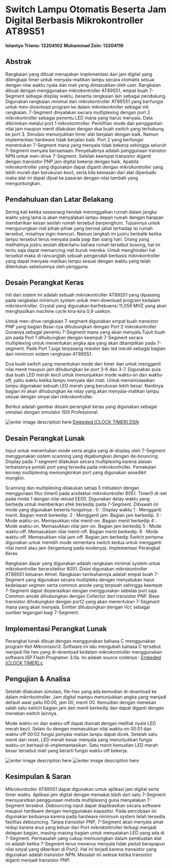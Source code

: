 Switch Lampu Otomatis Beserta Jam Digital Berbasis Mikrokontroller AT89S51
===================

**Istantyo Triono: 13204102**
**Muhammad Zein: 13204116**

Abstrak
---------
Rangkaian yang dibuat merupakan implementasi dari jam digital yang dilengkapi timer untuk menyala-matikan lampu secara otomatis sesuai dengan nilai waktu nyala dan mati yang dimasukkan oleh user. Rangkaian dibuat dengan menggunakan mikrokontroller AT89S51, empat buah 7-Segment sebagai display waktu, beserta rangkaian lain sebagai pendukung. Digunakan rangkaian minimal dari mikrokontroller AT89S51 yang berfungsi untuk men-download program ke dalam mikrokontroller sebagai inti rangkaian. 7-Segment dinyalakan secara multiplexing dengan port 2 mikrokontroller sebagai penentu LED mana yang harus menyala. Data dikirimkan melalui port 1 mikrokontroller. Pemilihan mode dan penggantian nilai jam maupun menit dilakukan dengan dua buah switch yang terhubung ke port 3. Simulasi menunjukkan timer alat berjalan dengan baik. Namun implementasi hardware tidak berjalan baik. Port 2 yang berfungsi menentukan 7-Segment mana yang menyala tidak bekerja sehingga seluruh 7-Segment menyala bersamaan. Penyebabnya adalah penggunaan transitor NPN untuk men-drive 7-Segment. Setelah keempat transistor diganti dengan transistor PNP jam digital bekerja dengan baik. Apabila mikrokontroller yang digunakan dapat diganti dengan mikrokontroller yang lebih murah dan berukuran kecil, serta bila kemasan dari alat diperbaiki maka alat ini dapat dijual ke pasaran dengan nilai tambah yang menguntungkan.



Pendahuluan dan Latar Belakang
-------------

Sering kali ketika seseorang hendak meninggalkan rumah dalam jangka waktu yang lama ia akan menyalakan lampu depan rumah dengan harapan memberikan kesan seolah rumah tersebut berpenghuni. Tujuannya untuk mengurungkan niat pihak-pihak yang berniat jahat terhadap isi rumah tersebut, misalnya ingin mencuri. Namun langkah ini justru berbalik ketika lampu tersebut terus menyala pada pagi dan siang hari. Orang yang melihatnya justru seolah diberitahu bahwa rumah tersebut kosong, hal ini tentu saja dapat memancing niat buruk mereka. Untuk menghindari hal tersebut maka di rancanglah sebuah pengendali berbasis mikrokontroller yang dapat menyala-matikan lampu sesuai dengan waktu yang telah ditentukan sebelumnya oleh pengguna.

Desain Perangkat Keras
----------------------------
Inti dari sistem ini adalah sebuah mikrokontroller AT89S51 yang dipasang pada rangkaian minimum system untuk men-download program kedalam mikrokontroller. Crystal yang digunakan berfrekuensi 11,059 MHZ yang akan menghasilkan machine cycle kira-kira 0,9 usekon.

Untuk men-drive rangkaian 7-segment digunakan empat buah transistor PNP yang bagian Base-nya dihubungkan dengan Port 2 mikrokontroller. Gunanya sebagai penentu 7-Segment mana yang akan menyala.Tujuh buah pin pada Port 1 dihubungkan dengan keempat 7-Segment secara multiplexing untuk menentukan angka apa yang akan ditampilkan pada 7-segment. Pada Port 1 juga terpasang resistor dan led merah sebagai bagian dari minimum sistem rangkaian AT89S51.

Dua buah switch yang menentukan mode dari timer dan untuk mengganti nilai menit maupun jam dihubungkan ke port 3-6 dan 3-7. Digunakan pula dua buah LED merah kecil untuk menunjukkan mode waktu-on dan waktu-off, yaitu waktu ketika lampu menyala dan mati. Untuk mensimulasikan lampu digunakan sebuah LED merah yang berukuran lebih besar. Nantinya bagian ini akan dihubungkan ke relay yang akan menyala-matikan lampu sesuai dengan sinyal dari mikrokontroller.

Berikut adalah gambar desain perangkat keras yang digunakan sebagai simulasi dengan simulator ISIS Professional.

![enter image description here](13204102-13204116-Simulasi%20Proteus.JPG)
[Embeded \[CLOCK TIMER\].DSN](Embeded%20%5BCLOCK%20TIMER%5D.DSN)

Desain Perangkat Lunak
---------------------------

Input untuk menentukan mode serta angka yang di-display oleh 7-Segment menggunakan sistem scanning yang digabungkan dengan de-bouncing. Display pada 7-segment dilakukan secara multiplexing karena alasan terbatasnya jumlah port yang tersedia pada mikrokontroller. Pemakaian konsep multiplexing memungkinkan port yang digunakan sesedikit mungkin.

Scanning dan multiplexing dilakukan setiap 5 milisekon dengan menggunaan fitur timer0 pada arsitektur mikrokontroller 8051. Timer0 di-set pada mode 1 dengan nilai reload EE00. 
Digunakan delay waktu yang berbeda untuk memberikan efek berkedip pada 7-Segment.
Dibawah ini mode yang digunakan beserta fungsinya :
0 : Display waktu
1 : Mengganti menit. Bagian menit berkedip.
2 : Mengganti jam. Bagian jam berkedip.
3 : Mode waktu-on. Memasukkan nilai menit-on. Bagian menit berkedip
4 : Mode waktu-on. Memasukkan nilai jam-on. Bagian jam berkedip
5 : Mode waktu-off. Memasukkan nilai menit-off. Bagian menit berkedip.
6 : Mode waktu-off. Memasukkan nilai jam-off. Bagian jam berkedip
Switch pertama digunakan untuk memilih mode sementara switch kedua untuk mengganti nilai menit atau jam (tergantung pada modenya).
Implementasi Perangkat Keras


Rangkaian dasar yang digunakan adalah rangkaian minimal system untuk mikrokontroller berarsitektur 8051. Disini digunakan mikrokontroller AT89S51 keluaran Atmel. Rangkaian tambahannya adalah empat buah 7-Segment yang digunakan secara multipleks dengan menyatukan input kedelapan segmen serta common anode yang terpisah sehingga keempat 7-Segment dapat dioperasikan dengan menggunakan sebelas port saja. Common anode dihubungkan dengan Collector dari transistor PNP. Base transistor dihubungkan dengan port2 yang akan menentukan 7-Segmant mana yang akan menyala. Emitter dihubungkan dengan Vcc sebagai sumber tegangan bagi 7-Segment.

Implementasi Perangkat Lunak
-----------------------------------

Perangkat lunak dibuat dengan menggunakan bahasa C menggunakan program Keil Mikrovision3. Software ini lalu mengubah bahasa C tersebut menjadi file hex yang di-download kedalam mikrokontroller menggunakan software ISP Flash Programer 3.0a. Ini adalah source codenya : [Embeded \[CLOCK TIMER\].c](Embeded%20%5BCLOCK%20TIMER%5D.c)

Pengujian & Analisa
-----------------------

Setelah dilakukan simulasi, file-hex yang ada kemudian di-download ke dalam mikrrkontroller. Jam digital mampu menunjukkan angka yang menjadi default awal yaitu 00:00, jam 00, menit 00. Kemudian dengan menekan salah satu switch bagian jam dan menit berkedip dan dapat diganti dengan menekan switch lainnya.

Mode waktu-on dan waktu-off dapat diamati dengan melihat nyala LED merah kecil. Selain itu dengan memasukkan nilai waktu-on 00:01 dan waktu-off 00:02 fungsi penyala-matian lampu dapat dicek. Setelah satu menit dari reset, LED merah besar menyala yang menunjukkan fungsi waktu-on berhasil di-implementasikan. Satu menit kemudian LED merah besar tersebut mati yang berarti fungsi waktu-off bekerja.

![enter image description here](13204102-13204116-1113093856.JPG)
![enter image description here](13204102-13204116-1113093820.JPG)

Kesimpulan & Saran
-----------------------

Mikrokontroller AT89S51 dapat digunakan untuk aplikasi jam digital serta timer waktu. Aplikasi jam digital dengan memakai lebih dari satu 7-Segment mensyaratkan penggunaan metoda multiplexing guna menyalakan 7-Segment tersebut.
Debouncing input dapat diaplikasikan secara software maupun hardware dengan menggunakan kapasitor. Pada percobaan ini digunakan keduanya karena pada hardware minimum system telah tersedia fasilitas debouncing.
Tanpa transistor PNP, 7-Segment akan menyala amat redup karena arus yang keluar dari Port mikrokontroller terbagi menjadi delapan bagian, masing-masing bagian untuk menyalakan LED yang ada di 7-Segment. 
Permasalah yang cukup memusingkan dalam pembuatan alat ini adalah ketika 7-Segment terus menerus menyala tidak peduli berapapun nilai sinyal yang diberikan di Port2. Hal ini terjadi karena transistor yang digunakan adalah transistor NPN. Masalah ini selesai ketika transistor diganti menjadi transistor PNP.
